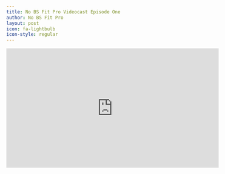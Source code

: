 ```yaml
---
title: No BS Fit Pro Videocast Episode One
author: No BS Fit Pro
layout: post
icon: fa-lightbulb
icon-style: regular
---
```


<div class="video-container"><iframe width="560" height="315" src="https://www.youtube.com/embed/cXQTLgQJ17U" frameborder="0" allowfullscreen></iframe></div>

